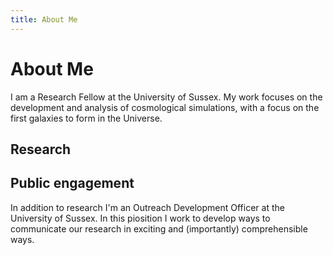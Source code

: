 ```yaml
---
title: About Me
---
```


# About Me

I am a Research Fellow at the University of Sussex. My work focuses on the development and analysis of cosmological simulations, with a focus on the first galaxies to form in the Universe. 
    
## Research

## Public engagement

In addition to research I'm an Outreach Development Officer at the University of Sussex. In this piosition I work to develop ways to communicate our research in exciting and (importantly) comprehensible ways.
